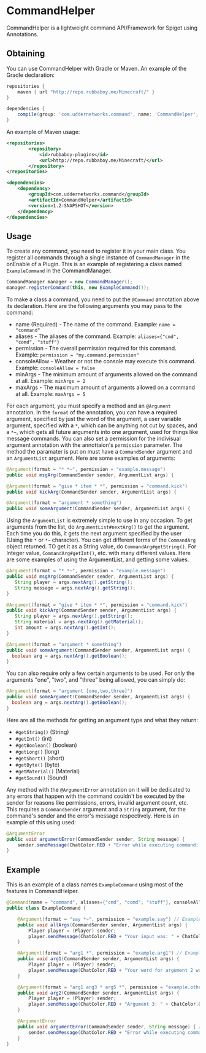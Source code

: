 # CommandHelper

CommandHelper is a lightweight command API/Framework for Spigot using Annotations.

## Obtaining
You can use CommandHelper with Gradle or Maven. An example of the Gradle declaration:
```groovy
repositories {
    maven { url "http://repo.rubbaboy.me/Minecraft/" }
}

dependencies {
    compile(group: 'com.uddernetworks.command', name: 'CommandHelper', version: '1.2-SNAPSHOT')
}
```

An example of Maven usage:
```xml
<repositories>	
        <repository>	
            <id>rubbaboy-plugins</id>	
            <url>http://repo.rubbaboy.me/Minecraft/</url>	
        </repository>
</repositories>

<dependencies>
    <dependency>
        <groupId>com.uddernetworks.command</groupId>
        <artifactId>CommandHelper</artifactId>
        <version>1.2-SNAPSHOT</version>
    </dependency>
</dependencies>
```

## Usage

To create any command, you need to register it in your main class. You register all commands through a single instance of `CommandManager` in the onEnable of a Plugin. This is an example of registering a class named `ExampleCommand` in the CommandManager.
```Java
CommandManager manager = new CommandManager();
manager.registerCommand(this, new ExampleCommand());
```

To make a class a command, you need to put the `@Command` annotation above its declaration. Here are the following arguments you may pass to the command:
 - name (Required) - The name of the command. Example: `name = "command"`
 - aliases - The aliases of the command. Example: `aliases={"cmd", "comd", "stuff"}`
 - permission - The overall permission required for this command. Example: `permission = "my.command.permission"`
 - consoleAllow - Weather or not the console may execute this command. Example: `consoleAllow = false`
 - minArgs - The minimum amount of arguments allowed on the command at all. Example: `minArgs = 2`
 - maxArgs - The maximum amount of arguments allowed on a command at all. Example: `maxArgs = 5`
 
For each argument, you must specify a method and an `@Argument` annotation. In the `format` of the annotation, you can have a required argument, specified by just the word of the argument, a user variable argument, specified with a `*`, which can be anything not cut by spaces, and a `*~`, which gets all future arguments into one argument, used for things like message commands. You can also set a permission for the indivisual argument annotation with the annottaion's `permission` parameter. The method the paramater is put on must have a `CommandSender` argument and an `ArgumentList` argument. Here are some examples of arguments:
```Java
@Argument(format = "* *~", permission = "example.message")
public void msgArg(CommandSender sender, ArgumentList args) {
```
```Java
@Argument(format = "give * item * *", permission = "command.kick")
public void kickArg(CommandSender sender, ArgumentList args) {
```
```Java
@Argument(format = "argument * something")
public void someArgument(CommandSender sender, ArgumentList args) {
```

Using the `ArgumentList` is extremely simple to use in any occasion. To get arguments from the list, do `ArgumentList#nextArg()` to get the argument. Each time you do this, it gets the next argument specified by the user (Using the `*` or `*~` character). You can get different forms of the `CommandArg` object returned. TO get it as a String value, do `CommandArg#getString()`. For Integer value, `CommandArg#getInt()`, etc. with many different values. Here are some examples of using the ArgumentList, and getting some values.
```Java
@Argument(format = "* *~", permission = "example.message")
public void msgArg(CommandSender sender, ArgumentList args) {
   String player = args.nextArg().getString();
   String message = args.nextArg().getString();
}
```
```Java
@Argument(format = "give * item * *", permission = "command.kick")
public void kickArg(CommandSender sender, ArgumentList args) {
   String player = args.nextArg().getString();
   String material = args.nextArg().getMaterial();
   int amount = args.nextArg().getInt();
}
```
 ```Java
@Argument(format = "argument * something")
public void someArgument(CommandSender sender, ArgumentList args) {
   boolean arg = args.nextArg().getBoolean();
}
```

You can also require only a few certain arguments to be used. For only the arguments "one", "two", and "three" being allowed, you can simply do:
 ```Java
@Argument(format = "argument [one,two,three]")
public void someArgument(CommandSender sender, ArgumentList args) {
   boolean arg = args.nextArg().getBoolean();
}
```

Here are all the methods for getting an argument type and what they return:
 - `#getString()` (String)
 - `#getInt()` (int)
 - `#getBoolean()` (boolean)
 - `#getLong()` (long)
 - `#getShort()` (short)
 - `#getByte()` (byte)
 - `#getMaterial()` (Material)
 - `#getSound()` (Sound)

Any method with the `@ArgumentError` annotation on it will be dedicated to any errors that happen with the command couldn't be executed by the sender for reasons like permissions, errors, invalid argument count, etc. This requires a `CommandSender` argument and a `String` argument, for the command's sender and the error's message respectively. Here is an example of this using used:
```Java
@ArgumentError
public void argumentError(CommandSender sender, String message) {
    sender.sendMessage(ChatColor.RED + "Error while executing command: " + message);
}
```

## Example

This is an example of a class names `ExampleCommand` using most of the features in CommandHelper.

```Java
@Command(name = "command", aliases={"cmd", "comd", "stuff"}, consoleAllow = false, minArgs = 2)
public class ExampleCommand {

    @Argument(format = "say *~", permission = "example.say") // Example: /command say anythere here is a single argument
    public void allArgs(CommandSender sender, ArgumentList args) {
        Player player = (Player) sender;
        player.sendMessage(ChatColor.RED + "Your input was: " + ChatColor.GOLD + args.nextArg().getString());
    }

    @Argument(format = "arg1 *", permission = "example.arg1") // Example: /command arg1 anything_here
    public void arg1(CommandSender sender, ArgumentList args) {
        Player player = (Player) sender;
        player.sendMessage(ChatColor.RED + "Your word for argument 2 was: " + ChatColor.GOLD + args.nextArg().getString());
    }

    @Argument(format = "arg1 arg3 * arg5 *", permission = "example.otherstuff") // Example: command arg1 arg3 also_anything arg5 anythingHere
    public void arg2(CommandSender sender, ArgumentList args) {
        Player player = (Player) sender;
        player.sendMessage(ChatColor.RED + "Argument 3: " + ChatColor.GOLD + args.nextArg().getString() + ChatColor.RED + " argument 6 plus 10: " + (args.nextArg().getInt() + 10) + ChatColor.RED + ".");
    }

    @ArgumentError
    public void argumentError(CommandSender sender, String message) { // Example: /command
        sender.sendMessage(ChatColor.RED + "Error while executing command: " + message);
    }
}
```
